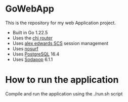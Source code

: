 # GoWebApp
This is the repository for my web Application project.

- Built in Go 1.22.5
- Uses the [chi router](https://github.com/go-chi/chi)
- Uses [alex edwards SCS](https://github.com/alexedwards/scs/v2) session management
- Uses [nosurf](https://github.com/justinas/nosurf)
- Uses [PostgreSQL](https://www.postgresql.org/download/windows/) 16.4
- Uses [Sodapop](https://gobuffalo.io/documentation/database/pop/) 6.1.1


# How to run the application
Compile and run the application using the ./run.sh script
